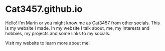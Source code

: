 # Cat3457.github.io

Hello! I'm Marin or you might know me as Cat3457 from other socials. This is my website I made.
In my website I talk about, me, my interests and hobbies, my projects and some links to my socials.

Visit my website to learn more about me!
